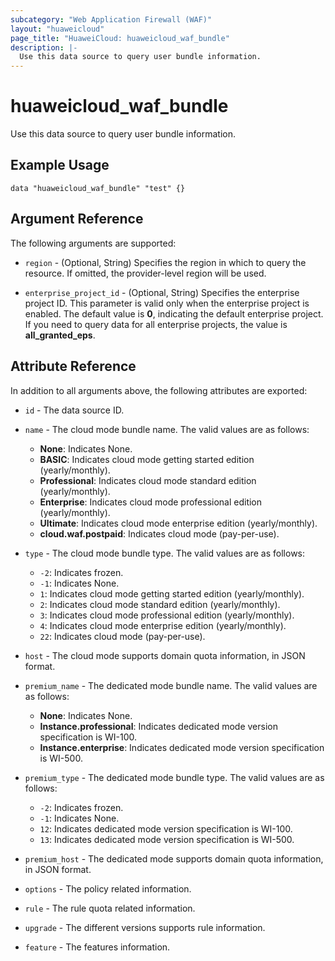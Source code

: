 ```yaml
---
subcategory: "Web Application Firewall (WAF)"
layout: "huaweicloud"
page_title: "HuaweiCloud: huaweicloud_waf_bundle"
description: |-
  Use this data source to query user bundle information.
---
```


# huaweicloud_waf_bundle

Use this data source to query user bundle information.

## Example Usage

```hcl
data "huaweicloud_waf_bundle" "test" {}
```

## Argument Reference

The following arguments are supported:

* `region` - (Optional, String) Specifies the region in which to query the resource.
  If omitted, the provider-level region will be used.

* `enterprise_project_id` - (Optional, String) Specifies the enterprise project ID.
  This parameter is valid only when the enterprise project is enabled.
  The default value is **0**, indicating the default enterprise project.
  If you need to query data for all enterprise projects, the value is **all_granted_eps**.

## Attribute Reference

In addition to all arguments above, the following attributes are exported:

* `id` - The data source ID.

* `name` - The cloud mode bundle name.
  The valid values are as follows:
  + **None**: Indicates None.
  + **BASIC**: Indicates cloud mode getting started edition (yearly/monthly).
  + **Professional**: Indicates cloud mode standard edition (yearly/monthly).
  + **Enterprise**: Indicates cloud mode professional edition (yearly/monthly).
  + **Ultimate**: Indicates cloud mode enterprise edition (yearly/monthly).
  + **cloud.waf.postpaid**: Indicates cloud mode (pay-per-use).

* `type` - The cloud mode bundle type.
  The valid values are as follows:
  + `-2`: Indicates frozen.
  + `-1`: Indicates None.
  + `1`: Indicates cloud mode getting started edition (yearly/monthly).
  + `2`: Indicates cloud mode standard edition (yearly/monthly).
  + `3`: Indicates cloud mode professional edition (yearly/monthly).
  + `4`: Indicates cloud mode enterprise edition (yearly/monthly).
  + `22`: Indicates cloud mode (pay-per-use).

* `host` - The cloud mode supports domain quota information, in JSON format.

* `premium_name` - The dedicated mode bundle name.
  The valid values are as follows:
  + **None**: Indicates None.
  + **Instance.professional**: Indicates dedicated mode version specification is WI-100.
  + **Instance.enterprise**: Indicates dedicated mode version specification is WI-500.

* `premium_type` - The dedicated mode bundle type.
  The valid values are as follows:
  + `-2`: Indicates frozen.
  + `-1`: Indicates None.
  + `12`: Indicates dedicated mode version specification is WI-100.
  + `13`: Indicates dedicated mode version specification is WI-500.

* `premium_host` - The dedicated mode supports domain quota information, in JSON format.

* `options` - The policy related information.

* `rule` - The rule quota related information.

* `upgrade` - The different versions supports rule information.

* `feature` - The features information.
